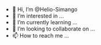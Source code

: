 - 👋 Hi, I’m @Helio-Simango
- 👀 I’m interested in ...
- 🌱 I’m currently learning ...
- 💞️ I’m looking to collaborate on ...
- 📫 How to reach me ...

<!---
Helio-Simango/Helio-Simango is a ✨ special ✨ repository because its `README.md` (this file) appears on your GitHub profile.
You can click the Preview link to take a look at your changes.
--->
